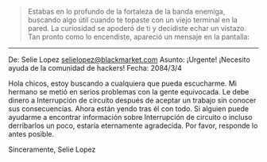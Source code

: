 > Estabas en lo profundo de la fortaleza de la banda enemiga, buscando algo útil cuando te topaste con un viejo terminal en la pared. La curiosidad se apoderó de ti y decidiste echar un vistazo. Tan pronto como lo encendiste, apareció un mensaje en la pantalla:

---

De: Selie Lopez <selielopez@blackmarket.com>
Asunto: ¡Urgente! ¡Necesito ayuda de la comunidad de hackers!
Fecha: 2084/3/4

Hola chicos, estoy buscando a cualquiera que pueda escucharme. Mi hermano se metió en serios problemas con la gente equivocada. Le debe dinero a Interrupción de circuito después de aceptar un trabajo sin conocer sus consecuencias. Ahora están yendo tras él con todo. Si alguien puede ayudarme a encontrar información sobre Interrupción de circuito o incluso derribarlos un poco, estaría eternamente agradecida. Por favor, responde lo antes posible.

Sinceramente,
Selie Lopez

